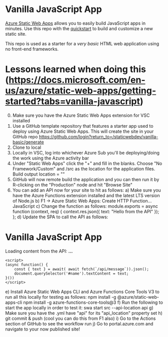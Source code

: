 # Vanilla JavaScript App

[Azure Static Web Apps](https://docs.microsoft.com/azure/static-web-apps/overview) allows you to easily build JavaScript apps in minutes. Use this repo with the [quickstart](https://docs.microsoft.com/azure/static-web-apps/getting-started?tabs=vanilla-javascript) to build and customize a new static site.

This repo is used as a starter for a _very basic_ HTML web application using no front-end frameworks.

# Lessons learned when doing this (https://docs.microsoft.com/en-us/azure/static-web-apps/getting-started?tabs=vanilla-javascript)

0. Make sure you have the Azure Static Web Apps extension for VSC installed
1. Use a GitHub template repository that features a starter app used to deploy using Azure Static Web Apps. This will create the site in your GitHub repo
   https://github.com/login?return_to=/staticwebdev/vanilla-basic/generate
2. Clone to local
3. Locally in VSC, log into whichever Azure Sub you'll be deploying/doing the work using the Azure activity bar
4. Under "Static Web Apps" click the "+" and fill in the blanks. Choose "No Framework/Custom" and /src as the location for the application files. Build output location = ""
5. GitHub will now remote build the application and you can then run it by R-clicking on the "Production" node and hit "Browse Site"
6. You can add an API now for your site to hit as follows:
   a) Make sure you have the Azure Functions extension installed and the latest LTS version of Node.js
   b) F1 -> Azure Static Web Apps: Create HTTP Function...
   JavaScript
   c) Change the function as follows:
   module.exports = async function (context, req) {
   context.res.json({
   text: "Hello from the API"
   });
   };
   d) Update the SPA to call the API as follows:
   <!DOCTYPE html>
   <html lang="en">

<head>
    <meta charset="UTF-8">
    <meta name="viewport" content="width=device-width, initial-scale=1.0">
    <link rel="stylesheet" href="styles.css">
    <title>Vanilla JavaScript App</title>
</head>

<body>
    <main>
    <h1>Vanilla JavaScript App</h1>
    <p>Loading content from the API: <b id="name">...</b></p>
    </main>

    <script>
    (async function() {
        const { text } = await( await fetch(`/api/message`)).json();
        document.querySelector('#name').textContent = text;
    }())
    </script>

</body>

</html>
e) Install Azure Static Web Apps CLI and Azure Functions Core Tools V3 to run all this locally for testing as follows:
npm install -g @azure/static-web-apps-cli
npm install -g azure-functions-core-tools@3
f) Run the following to start the app locally in order to test it:
swa start src --api-location api
g) Make sure you have the .yml have "api" for its "api_location" property set
h) git commit & push (cool you can do this from F1 also)
i) Go to the Actions section of GitHub to see the workflow run
j) Go to portal.azure.com and navigate to your now published site!

